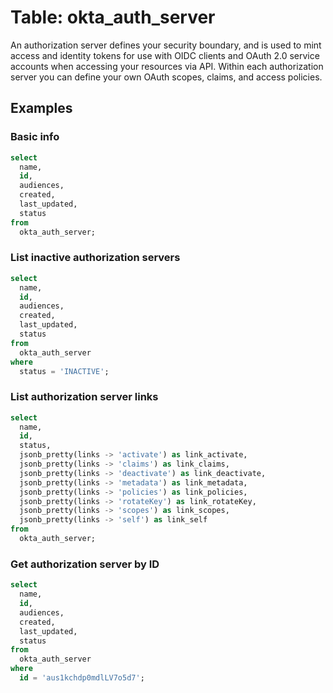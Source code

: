 # Table: okta_auth_server

An authorization server defines your security boundary, and is used to mint access and identity tokens for use with OIDC clients and OAuth 2.0 service accounts when accessing your resources via API. Within each authorization server you can define your own OAuth scopes, claims, and access policies.

## Examples

### Basic info

```sql
select
  name,
  id,
  audiences,
  created,
  last_updated,
  status
from
  okta_auth_server;
```

### List inactive authorization servers

```sql
select
  name,
  id,
  audiences,
  created,
  last_updated,
  status
from
  okta_auth_server
where
  status = 'INACTIVE';
```

### List authorization server links

```sql
select
  name,
  id,
  status,
  jsonb_pretty(links -> 'activate') as link_activate,
  jsonb_pretty(links -> 'claims') as link_claims,
  jsonb_pretty(links -> 'deactivate') as link_deactivate,
  jsonb_pretty(links -> 'metadata') as link_metadata,
  jsonb_pretty(links -> 'policies') as link_policies,
  jsonb_pretty(links -> 'rotateKey') as link_rotateKey,
  jsonb_pretty(links -> 'scopes') as link_scopes,
  jsonb_pretty(links -> 'self') as link_self
from
  okta_auth_server;
```

### Get authorization server by ID

```sql
select
  name,
  id,
  audiences,
  created,
  last_updated,
  status
from
  okta_auth_server
where
  id = 'aus1kchdp0mdlLV7o5d7';
```

